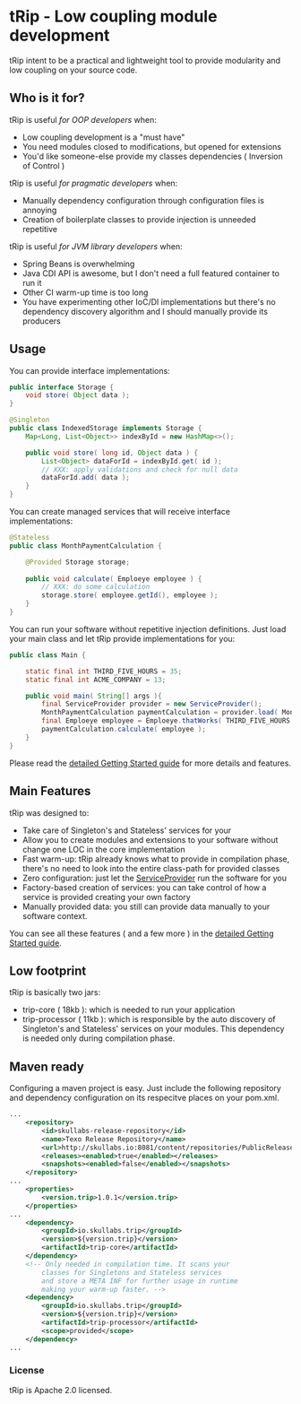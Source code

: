# tRip - Low coupling module development
tRip intent to be a practical and lightweight tool to provide modularity and low coupling on your source code.

## Who is it for?
tRip is useful *for OOP developers* when:
- Low coupling development is a "must have"
- You need modules closed to modifications, but opened for extensions
- You'd like someone-else provide my classes dependencies ( Inversion of Control )

tRip is useful *for pragmatic developers* when:
- Manually dependency configuration through configuration files is annoying
- Creation of boilerplate classes to provide injection is unneeded repetitive

tRip is useful *for JVM library developers* when:
- Spring Beans is overwhelming
- Java CDI API is awesome, but I don't need a full featured container to run it
- Other CI warm-up time is too long
- You have experimenting other IoC/DI implementations but there's no dependency discovery algorithm and I should manually provide its producers

## Usage
You can provide interface implementations:
```java
public interface Storage {
	void store( Object data );
}

@Singleton
public class IndexedStorage implements Storage {
	Map<Long, List<Object>> indexById = new HashMap<>();

	public void store( long id, Object data ) {
		List<Object> dataForId = indexById.get( id );
		// XXX: apply validations and check for null data
		dataForId.add( data );
	}
}
```

You can create managed services that will receive interface implementations:
```java
@Stateless
public class MonthPaymentCalculation {

	@Provided Storage storage;
	
	public void calculate( Emploeye employee ) {
		// XXX: do some calculation
		storage.store( employee.getId(), employee );
	}
}
```

You can run your software without repetitive injection definitions. Just load your main class and let tRip provide implementations for you:
```java
public class Main {

	static final int THIRD_FIVE_HOURS = 35;
	static final int ACME_COMPANY = 13;

	public void main( String[] args ){
		final ServiceProvider provider = new ServiceProvider();
		MonthPaymentCalculation paymentCalculation = provider.load( MonthPaymentCalculation.class );
		final Emploeye employee = Emploeye.thatWorks( THIRD_FIVE_HOURS ).forCompany( ACME_COMPANY );
		paymentCalculation.calculate( employee );
	}
}
```
Please read the [detailed Getting Started guide](https://github.com/Skullabs/tRip/wiki/tRip:-detailed-Getting-Started-guide) for more details and features.

## Main Features
tRip was designed to:
- Take care of Singleton's and Stateless' services for your
- Allow you to create modules and extensions to your software without change one LOC in the core implementation
- Fast warm-up: tRip already knows what to provide in compilation phase, there's no need to look into the entire class-path for provided classes
- Zero configuration: just let the [ServiceProvider](https://github.com/Skullabs/tRip/wiki/tRip:-detailed-Getting-Started-guide) run the software for you
- Factory-based creation of services: you can take control of how a service is provided creating your own factory
- Manually provided data: you still can provide data manually to your software context.

You can see all these features ( and a few more ) in the [detailed Getting Started guide](https://github.com/Skullabs/tRip/wiki/tRip:-detailed-Getting-Started-guide).

## Low footprint
tRip is basically two jars:
- trip-core ( 18kb ): which is needed to run your application
- trip-processor ( 11kb ): which is responsible by the auto discovery of Singleton's and Stateless' services on your modules. This dependency is needed only during compilation phase.

## Maven ready
Configuring a maven project is easy. Just include the following repository and dependency configuration on its respecitve places on your pom.xml.

```xml
...
	<repository>
		<id>skullabs-release-repository</id>
		<name>Texo Release Repository</name>
		<url>http://skullabs.io:8081/content/repositories/PublicRelease/</url>
		<releases><enabled>true</enabled></releases>
		<snapshots><enabled>false</enabled></snapshots>
	</repository>
...
	<properties>
		<version.trip>1.0.1</version.trip>
	</properties>
...
	<dependency>
		<groupId>io.skullabs.trip</groupId>
		<version>${version.trip}</version>
		<artifactId>trip-core</artifactId>
	</dependency>
	<!-- Only needed in compilation time. It scans your
		classes for Singletons and Stateless services
		and store a META INF for further usage in runtime
		making your warm-up faster. -->
	<dependency>
		<groupId>io.skullabs.trip</groupId>
		<version>${version.trip}</version>
		<artifactId>trip-processor</artifactId>
		<scope>provided</scope>
	</dependency>
...
```

### License
tRip is Apache 2.0 licensed.
